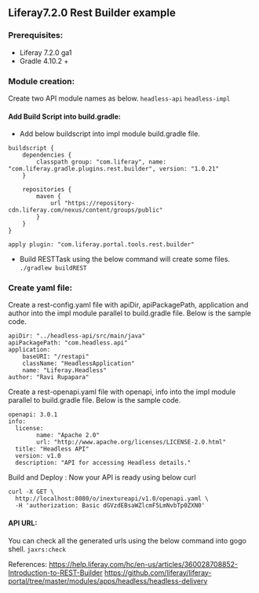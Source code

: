 ## Liferay7.2.0 Rest Builder example


### Prerequisites:
* Liferay 7.2.0 ga1
* Gradle 4.10.2 +

### Module creation:
Create two API module names as below.
`headless-api`
`headless-impl`

#### Add Build Script into build.gradle:
* Add below buildscript into impl module build.gradle file.
```
buildscript {
    dependencies {
        classpath group: "com.liferay", name: "com.liferay.gradle.plugins.rest.builder", version: "1.0.21"
    }

    repositories {
        maven {
            url "https://repository-cdn.liferay.com/nexus/content/groups/public"
        }
    }
}

apply plugin: "com.liferay.portal.tools.rest.builder"
```
* Build RESTTask using the below command will create some files.
`./gradlew buildREST`

### Create yaml file:
Create a rest-config.yaml file with apiDir, apiPackagePath, application and author into the impl module parallel to build.gradle file. Below is the sample code.
```
apiDir: "../headless-api/src/main/java"
apiPackagePath: "com.headless.api"
application:
    baseURI: "/restapi"
    className: "HeadlessApplication"
    name: "Liferay.Headless"
author: "Ravi Rupapara"
```

Create a rest-openapi.yaml file with openapi, info into the impl module parallel to build.gradle file. Below is the sample code.
```
openapi: 3.0.1
info:
  license:
        name: "Apache 2.0"
        url: "http://www.apache.org/licenses/LICENSE-2.0.html"
  title: "Headless API"
  version: v1.0
  description: "API for accessing Headless details."
```
Build and Deploy :
Now your API is ready using below curl

```
curl -X GET \
  http://localhost:8080/o/inextureapi/v1.0/openapi.yaml \
  -H 'authorization: Basic dGVzdEBsaWZlcmF5LmNvbTp0ZXN0'
```
#### API URL:
You can check all the generated urls using the below command into gogo shell.
`jaxrs:check`

References:
https://help.liferay.com/hc/en-us/articles/360028708852-Introduction-to-REST-Builder
https://github.com/liferay/liferay-portal/tree/master/modules/apps/headless/headless-delivery

